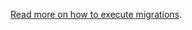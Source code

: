 [Read more on how to execute migrations](https://www.drupal.org/docs/8/api/migrate-api/executing-migrations).